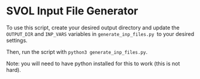 # SVOL Input File Generator

To use this script, create your desired output directory and update the `OUTPUT_DIR` and `INP_VARS` variables in `generate_inp_files.py `to your desired settings.

Then, run the script with `python3 generate_inp_files.py`.

Note: you will need to have python installed for this to work (this is not hard).